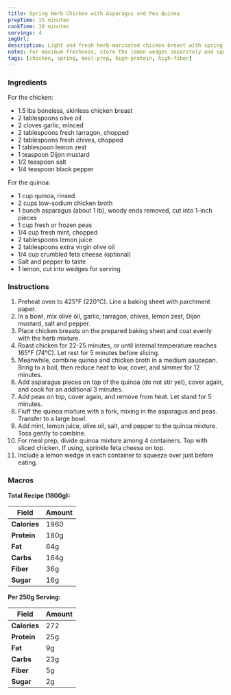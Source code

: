 ```yaml
---
title: Spring Herb Chicken with Asparagus and Pea Quinoa
prepTime: 15 minutes
cookTime: 30 minutes
servings: 4
imgUrl:
description: Light and fresh herb-marinated chicken breast with spring vegetables and protein-rich quinoa.
notes: For maximum freshness, store the lemon wedges separately and squeeze over just before eating.
tags: [chicken, spring, meal-prep, high-protein, high-fiber]
---
```


### Ingredients

For the chicken:

- 1.5 lbs boneless, skinless chicken breast
- 2 tablespoons olive oil
- 2 cloves garlic, minced
- 2 tablespoons fresh tarragon, chopped
- 2 tablespoons fresh chives, chopped
- 1 tablespoon lemon zest
- 1 teaspoon Dijon mustard
- 1/2 teaspoon salt
- 1/4 teaspoon black pepper

For the quinoa:

- 1 cup quinoa, rinsed
- 2 cups low-sodium chicken broth
- 1 bunch asparagus (about 1 lb), woody ends removed, cut into 1-inch pieces
- 1 cup fresh or frozen peas
- 1/4 cup fresh mint, chopped
- 2 tablespoons lemon juice
- 2 tablespoons extra virgin olive oil
- 1/4 cup crumbled feta cheese (optional)
- Salt and pepper to taste
- 1 lemon, cut into wedges for serving

### Instructions

1. Preheat oven to 425°F (220°C). Line a baking sheet with parchment paper.
2. In a bowl, mix olive oil, garlic, tarragon, chives, lemon zest, Dijon mustard, salt and pepper.
3. Place chicken breasts on the prepared baking sheet and coat evenly with the herb mixture.
4. Roast chicken for 22-25 minutes, or until internal temperature reaches 165°F (74°C). Let rest for 5 minutes before slicing.
5. Meanwhile, combine quinoa and chicken broth in a medium saucepan. Bring to a boil, then reduce heat to low, cover, and simmer for 12 minutes.
6. Add asparagus pieces on top of the quinoa (do not stir yet), cover again, and cook for an additional 3 minutes.
7. Add peas on top, cover again, and remove from heat. Let stand for 5 minutes.
8. Fluff the quinoa mixture with a fork, mixing in the asparagus and peas. Transfer to a large bowl.
9. Add mint, lemon juice, olive oil, salt, and pepper to the quinoa mixture. Toss gently to combine.
10. For meal prep, divide quinoa mixture among 4 containers. Top with sliced chicken. If using, sprinkle feta cheese on top.
11. Include a lemon wedge in each container to squeeze over just before eating.

### Macros

**Total Recipe (1800g):**

| Field        | Amount |
| ------------ | ------ |
| **Calories** | 1960   |
| **Protein**  | 180g   |
| **Fat**      | 64g    |
| **Carbs**    | 164g   |
| **Fiber**    | 36g    |
| **Sugar**    | 16g    |

**Per 250g Serving:**

| Field        | Amount |
| ------------ | ------ |
| **Calories** | 272    |
| **Protein**  | 25g    |
| **Fat**      | 9g     |
| **Carbs**    | 23g    |
| **Fiber**    | 5g     |
| **Sugar**    | 2g     |
